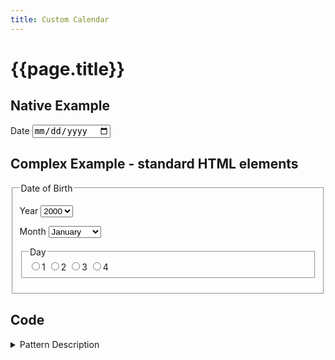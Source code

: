 ```yaml
---
title: Custom Calendar 
---
```


# {{page.title}}

<h2>Native Example</h2>
<p>
  <label for="dateType">Date</label>
  <input type="date" name="dateType" value="">
</p>

<h2>Complex Example - standard HTML elements</h2>
<fieldset class="calendar-standard">
  <legend>Date of Birth</legend>
  <p>
    <label for="year">Year</label>
    <select class="" name="year">
      <option value="2000">2000</option>
      <option value="2001">2001</option>
    </select>
  </p>
  <p>
    <label for="month">Month</label>
    <select class="" name="month">
      <option value="01">January</option>
      <option value="02">February</option>
      <option value="...">...</option>
      <option value="12">December</option>
</select>
  </p>
  <fieldset>
    <legend>Day</legend>
    <label><input type="radio" name="day" value="01">1</label>
    <label><input type="radio" name="day" value="01">2</label>
    <label><input type="radio" name="day" value="01">3</label>
    <label><input type="radio" name="day" value="01">4</label>
  </fieldset>
  </p>
</fieldset>

## Code



<details>
  <summary>Pattern Description</summary>
  a paragraph.
  
  * item one
  * item two
</details>
